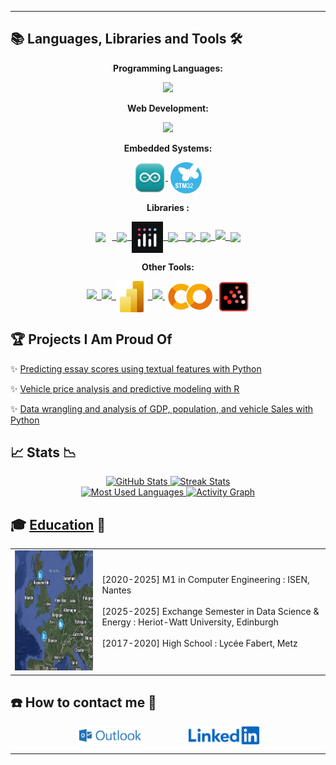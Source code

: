 <hr>

## 📚 Languages, Libraries and Tools 🛠️
<!-- 
<details>
<summary><h2>📚 Languages, Libraries and Tools 🛠️</h2></summary>
-->

<p align="center"><b>Programming Languages:</b></p>
<p align="center">
  <a href="https://github.com/arthur5775" target="_blank"><img src="https://skillicons.dev/icons?i=python,r,c,matlab,java"/></a>
</p>

<p align="center"><b>Web Development:</b></p>
<p align="center">
  <a href="https://github.com/arthur5775" target="_blank"><img src="https://skillicons.dev/icons?i=html,css,js,php,mysql,postgres"/></a>
</p>

<p align="center"><b>Embedded Systems:</b></p>
<p align="center">
  <a href="https://github.com/arthur5775" target="_blank"><img src="https://github.com/arthur5775/arthur5775/blob/main/img/Arduino_IDE_logo.png" height="50px" style="vertical-align: middle"/>&nbsp;</a>
  <a href="https://github.com/arthur5775" target="_blank"><img src="https://github.com/arthur5775/arthur5775/blob/main/img/STM32_logo.png" height="50px" style="vertical-align: middle"/></a>
</p>

<p align="center"><b>Libraries :</b></p>
<p align="center">
  <a href="https://github.com/arthur5775" target="_blank">
  <img src="https://raw.githubusercontent.com/wiki/opencv/opencv/logo/OpenCV_logo_no_text.svg?sanitize=true" height="50px" style="vertical-align: middle; margin-right: 10px;"/>&nbsp;
  <img src="https://logosandtypes.com/wp-content/uploads/2024/02/numpy.svg" height="50px" style="vertical-align: middle"/>&nbsp;
  <img src="https://github.com/arthur5775/arthur5775/blob/main/img/Plotly_logo.jpeg" height="50px" style="vertical-align: middle"/>&nbsp;
  <img src="https://icon.icepanel.io/Technology/png-shadow-512/Pandas.png" height="50px" style="vertical-align: middle"/>
  &nbsp;
  <img src="https://seaborn.pydata.org/_images/logo-mark-lightbg.svg" height="50px" style="vertical-align: middle"/>&nbsp;
  <img src="https://matplotlib.org/stable/_images/sphx_glr_logos2_001.png" height="50px" style="vertical-align: middle"/>&nbsp;
  <img src="https://upload.wikimedia.org/wikipedia/commons/thumb/0/05/Scikit_learn_logo_small.svg/800px-Scikit_learn_logo_small.svg.png" height="50px" sstyle="vertical-align: middle"/>&nbsp;
  <img src="https://www.tensorflow.org/images/tf_logo.png" height="50px" style="vertical-align: middle"/>
  </a>
</p>

<p align="center"><b>Other Tools:</b></p>
<p align="center">
  <a href="https://github.com/arthur5775" target="_blank">
  <img src="https://skillicons.dev/icons?i=latex" height="50px"/>&nbsp;
  <img src="https://upload.wikimedia.org/wikipedia/commons/3/34/Microsoft_Office_Excel_%282019–present%29.svg" height="50px"/>&nbsp;
  <img src="https://github.com/arthur5775/arthur5775/blob/main/img/Power_BI_Logo.svg" height="50px" style="vertical-align: middle"/>&nbsp;
  <img src="https://upload.wikimedia.org/wikipedia/commons/3/38/Jupyter_logo.svg" height="50px"/>
  <img src="https://github.com/arthur5775/arthur5775/blob/main/img/Google_Colaboratory_logo.png" height="50px" style="vertical-align: middle"/>
  <img src="https://github.com/arthur5775/arthur5775/blob/main/img/Scilab_logo.svg" height="50px" style="vertical-align: middle"/>
  </a>  
</p>
<!--
</details>
-->

## 🏆 Projects I Am Proud Of
<!--
<details>
<summary><h2>🏆 Projects I Am Proud Of</h2></summary>
-->
<p>✨ <a href="https://github.com/arthur5775/HW_DataScienceLifeCycle/tree/main/CW2" target="_blank">Predicting essay scores using textual features with Python</a></p>
<p>✨ <a href="https://github.com/arthur5775/HW_StatisticalModelB/tree/main/CW2" target="_blank">Vehicle price analysis and predictive modeling with R</a></p>
<p>✨ <a href="https://github.com/arthur5775/HW_DataScienceLifeCycle/tree/main/CW1" target="_blank">Data wrangling and analysis of GDP, population, and vehicle Sales with Python</a></p>
<!--
</details>
-->

## 📈 Stats 📉
<!--
<details>
<summary><h2>📈 Stats 📉</h2></summary>
-->

<div align="center">
  <a href="https://github.com/arthur5775">
  <img width=320 height=140 src="https://github-readme-stats.vercel.app/api?username=arthur5775&theme=transparent&count_private=true&show_icons=true&rank_icon=github&border_radius=16&locale=en" alt="GitHub Stats" />
  </a>
  <a href="https://github.com/arthur5775">
  <img width=320 height=140 src="https://github-readme-streak-stats.herokuapp.com/?user=arthur5775&theme=transparent&count_private=true&border_radius=16&locale=en" alt="Streak Stats" />
  </a>
  <br>
  <a href="https://github.com/arthur5775">
  <img width=250 height=200 src="https://github-readme-stats.vercel.app/api/top-langs?username=arthur5775&theme=transparent&layout=donut&hide=css&langs_count=8&border_radius=16&show_icons=true&locale=en" alt="Most Used Languages" />
  </a>
  <a href="https://github.com/arthur5775">
  <img width=500 height=200 src="https://github-readme-activity-graph.vercel.app/graph?username=arthur5775&theme=react-dark&custom_title=Arthur%27s%20contribution%20graph&radius=16&area=true" alt="Activity Graph" />
  </a>
</div>
<!--
</details>
-->

## 🎓 [Education](https://www.linkedin.com/in/arthur-grossmann-le-mauguen-45094b205/details/education/) 🏫
<!--
<details>
<summary><h2>🎓 Education 🏫</h2></summary> 
-->

<table>
  <tr>
    <td><img src="https://github.com/arthur5775/arthur5775/blob/main/img/Map.png?raw=true" width="256" height="192" /></td>
    <td>
      [2020-2025] M1 in Computer Engineering : ISEN, Nantes<br><br>
      [2025-2025] Exchange Semester in Data Science & Energy : Heriot-Watt University, Edinburgh<br><br>
      [2017-2020] High School : Lycée Fabert, Metz
    </td>
  </tr>
</table>
<!--
</details>
-->

## ☎️ How to contact me 📧
<!--
<h2>☎️ How to contact me 📧</h2>
-->

<div align="center">
  <a href="mailto:arthur.grossmann--le-mauguen@isen-ouest.yncrea.fr" style="text-decoration: none">
    <img src="https://raw.githubusercontent.com/arthur5775/arthur5775/main/img/Outlook_logo.png" height="30px" style="vertical-align: middle"/>  
    <!-- <img src="https://img.shields.io/badge/Gmail-333333?style=for-the-badge&logo=gmail&logoColor=red" /> -->
  </a>
  &nbsp;&nbsp;&nbsp;&nbsp;&nbsp;&nbsp;&nbsp;&nbsp;&nbsp;&nbsp;&nbsp;&nbsp;&nbsp;&nbsp;&nbsp;&nbsp;
  <a href="https://www.linkedin.com/in/arthur-grossmann-le-mauguen-45094b205/" style="text-decoration: none">
    <img src="https://github.com/arthur5775/arthur5775/blob/main/img/LinkedIn_logo.svg?raw=true" height="30px" style="vertical-align: middle"/>
    <!-- <img src="https://img.shields.io/badge/LinkedIn-0077B5?style=for-the-badge&logo=linkedin&logoColor=white" target="_blank" height="25px" /> -->
  </a>
</div>
<hr>

<!-- Inspired by:
https://github.com/Ashutosh00710/Ashutosh00710/blob/master/README.md
https://github.com/Ashutosh00710/github-readme-activity-graph?tab=readme-ov-file
https://github.com/Kiran1689/kiran1689/blob/main/README.md
https://blog.lasheen.dev/beautiful-github-profile-readme/
-->

<!-- Still to do:
add profile banner/ header
add last commit 
clean up the file and file names used
https://github.com/athul/waka-readme
https://github.com/lowlighter/metrics?tab=readme-ov-file
https://github.com/avgupta456/github-trends
https://github.com/mayankchaudhary26/Cool-Readme-ideas
-->
